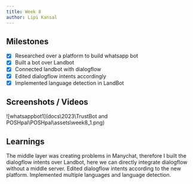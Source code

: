 ```yaml
---
title: Week 8
author: Lipi Kansal
---
```


## Milestones
- [x] Researched over a platform to build whatsapp bot
- [x] Built a bot over Landbot
- [x] Connected landbot with dialogflow
- [x] Edited dialogflow intents accordingly
- [x] Implemented language detection in LandBot

## Screenshots / Videos 
![whatsappbot1](docs\2023\TrustBot and POSHpal\POSHpal\assets\week8_1.png)

## Learnings
The middle layer was creating problems in Manychat, therefore I built the dialogflow intents over Landbot, here we can directly integrate dialogflow without a middle server. Edited dialogflow intents according to the new platform. Implemented multiple languages and language detection.